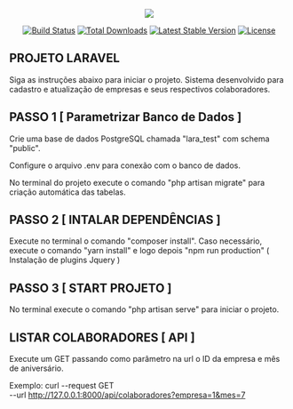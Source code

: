 <p align="center"><img src="https://laravel.com/assets/img/components/logo-laravel.svg"></p>

<p align="center">
<a href="https://travis-ci.org/laravel/framework"><img src="https://travis-ci.org/laravel/framework.svg" alt="Build Status"></a>
<a href="https://packagist.org/packages/laravel/framework"><img src="https://poser.pugx.org/laravel/framework/d/total.svg" alt="Total Downloads"></a>
<a href="https://packagist.org/packages/laravel/framework"><img src="https://poser.pugx.org/laravel/framework/v/stable.svg" alt="Latest Stable Version"></a>
<a href="https://packagist.org/packages/laravel/framework"><img src="https://poser.pugx.org/laravel/framework/license.svg" alt="License"></a>
</p>

## PROJETO LARAVEL

Siga as instruções abaixo para iniciar o projeto. Sistema desenvolvido para cadastro e atualização de empresas e seus respectivos colaboradores.

## PASSO 1 [ Parametrizar Banco de Dados ]

Crie uma base de dados PostgreSQL chamada "lara_test" com schema "public".

Configure o arquivo .env para conexão com o banco de dados.

No terminal do projeto execute o comando "php artisan migrate" para criação automática das tabelas.

## PASSO 2 [ INTALAR DEPENDÊNCIAS ]

Execute no terminal o comando "composer install".
Caso necessário, execute o comando "yarn install" e logo depois "npm run production" ( Instalação de plugins Jquery ) 

## PASSO 3 [ START PROJETO ]

No terminal execute o comando "php artisan serve" para iniciar o projeto.

## LISTAR COLABORADORES [ API ]

Execute um GET passando como parâmetro na url o ID da empresa e mês de aniversário.

Exemplo:
curl --request GET \
     --url http://127.0.0.1:8000/api/colaboradores?empresa=1&mes=7

